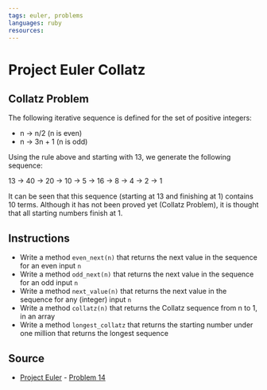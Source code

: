```yaml
---
tags: euler, problems
languages: ruby
resources: 
---
```

# Project Euler Collatz

## Collatz Problem
The following iterative sequence is defined for the set of positive integers:
- n → n/2 (n is even)
- n → 3n + 1 (n is odd)

Using the rule above and starting with 13, we generate the following sequence:

13 → 40 → 20 → 10 → 5 → 16 → 8 → 4 → 2 → 1

It can be seen that this sequence (starting at 13 and finishing at 1) contains 10 terms. Although it has not been proved yet (Collatz Problem), it is thought that all starting numbers finish at 1.

## Instructions
- Write a method `even_next(n)` that returns the next value in the sequence for an even input `n`
- Write a method `odd_next(n)` that returns the next value in the sequence for an odd input `n`
- Write a method `next_value(n)` that returns the next value in the sequence for any (integer) input `n`
- Write a method `collatz(n)` that returns the Collatz sequence from n to 1, in an array
- Write a method `longest_collatz` that returns the starting number under one million that returns the longest sequence

## Source
- [Project Euler](https://projecteuler.net/) - [Problem 14](https://projecteuler.net/problem=14)